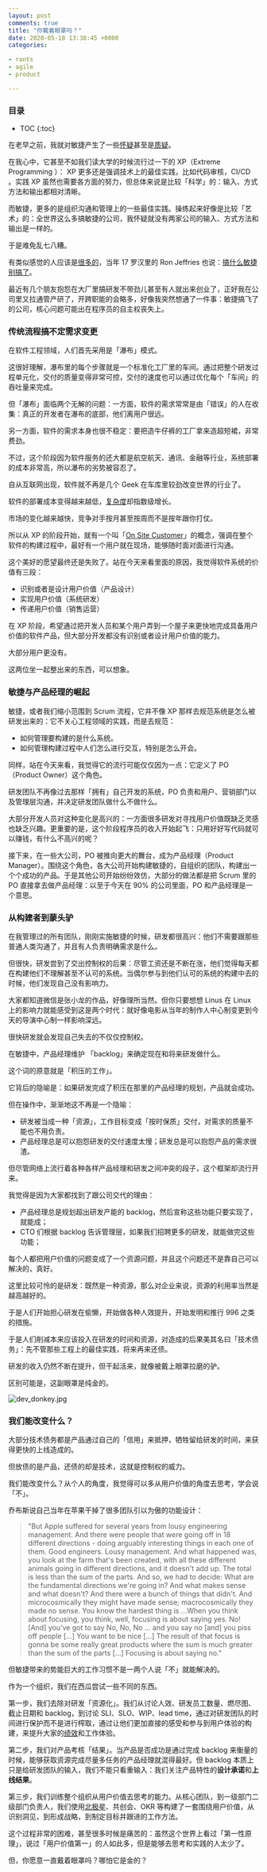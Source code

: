 ```yaml
---
layout: post
comments: true
title: "你戴着眼罩吗？"
date: 2020-05-18 13:38:45 +0800
categories:

- rants
- agile
- product

---
```



<h3>目录</h3>

- TOC
{:toc}

在老早之前，我就对敏捷产生了一些[怀疑](https://lenciel.com/2015/03/agile-and-scrum/)甚至是[质疑](https://lenciel.com/2018/08/the-cost-of-agile/)。

在我心中，它甚至不如我们读大学的时候流行过一下的 XP（Extreme Programming ）： XP 更多还是强调技术上的最佳实践，比如代码审核，CI/CD 。实践 XP 虽然也需要各方面的努力，但总体来说是比较「科学」的：输入、方式方法和输出都相对清晰。

而敏捷，更多的是组织沟通和管理上的一些最佳实践。操练起来好像是比较「艺术」的：全世界这么多搞敏捷的公司，我怀疑就没有两家公司的输入、方式方法和输出是一样的。

于是难免乱七八糟。

有类似感觉的人应该是[很多的](https://medium.com/@cliffberg/agile-is-broken-b448328f168c)，当年 17 罗汉里的 Ron Jeffries 也说：[搞什么敏捷别搞了](https://ronjeffries.com/articles/018-01ff/abandon-1/#fn:agile)。

最近有几个朋友抱怨在大厂里搞研发不带劲儿甚至有人就出来创业了，正好我在公司里又拉通管产研了，开跨职能的会略多，好像我突然想通了一件事：敏捷搞飞了的公司，核心问题可能出在程序员的自主权丧失上。

### 传统流程搞不定需求变更

在软件工程领域，人们首先采用是「瀑布」模式。

这很好理解，瀑布里的每个步骤就是一个标准化工厂里的车间。通过把整个研发过程单元化，交付的质量变得非常可控，交付的速度也可以通过优化每个「车间」的吞吐量来完成。

但「瀑布」面临两个无解的问题：一方面，软件的需求常常是由「错误」的人在收集：真正的开发者在瀑布的底部，他们离用户很远。

另一方面，软件的需求本身也很不稳定：要把造牛仔裤的工厂拿来造超短裙，非常费劲。

不过，这个阶段因为软件服务的还大都是航空航天、通讯、金融等行业，系统部署的成本非常高，所以瀑布的劣势被容忍了。

自从互联网出现，软件就不再是几个 Geek 在车库里较劲改变世界的行业了。

软件的部署成本变得越来越低，[复杂度](/2018/08/the-complexity-of-software-system/)却指数级增长。

市场的变化越来越快，竞争对手按月甚至按周而不是按年跟你打仗。

所以从 XP 的阶段开始，就有一个叫「[On Site Customer](http://www.extremeprogramming.org/rules/customer.html)」的概念，强调在整个软件的构建过程中，最好有一个用户就在现场，能够随时面对面进行沟通。

这个美好的愿望最终还是失败了。站在今天来看里面的原因，我觉得软件系统的价值有三段：

- 识别或者是设计用户价值（产品设计）
- 实现用户价值（系统研发）
- 传递用户价值（销售运营）

在 XP 阶段，希望通过把开发人员和某个用户弄到一个屋子来更快地完成具备用户价值的软件产品，但大部分开发都没有识别或者设计用户价值的能力。

大部分用户更没有。

这两位坐一起整出来的东西，可以想象。

### 敏捷与产品经理的崛起

 敏捷，或者我们缩小范围到 Scrum 流程，它并不像 XP 那样去规范系统是怎么被研发出来的：它不关心工程领域的实践，而是去规范：

 - 如何管理要构建的是什么系统。
 - 如何管理构建过程中人们怎么进行交互，特别是怎么开会。

 同样，站在今天来看，我觉得它的流行可能仅仅因为一点：它定义了 PO（Product Owner）这个角色。

 研发团队不再像过去那样「拥有」自己开发的系统，PO 负责和用户、营销部门以及管理层沟通，并决定研发团队做什么不做什么。

 大部分开发人员对这种变化是高兴的：一方面很多研发对寻找用户价值既缺乏灵感也缺乏兴趣。更重要的是，这个阶段程序员的收入开始起飞：只用好好写代码就可以赚钱，有什么不高兴的呢？

 接下来，在一些大公司，PO 被推向更大的舞台，成为产品经理（Product Manager）。围绕这个角色，各大公司开始构建敏捷的，自组织的团队，构建出一个个成功的产品。于是其他公司开始纷纷效仿，大部分的做法都是把 Scrum 里的 PO 直接拿去做产品经理：以至于今天在 90% 的公司里面，PO 和产品经理是一个意思。

### 从构建者到蒙头驴

 在我管理过的所有团队，刚刚实施敏捷的时候，研发都很高兴：他们不需要跟那些普通人类沟通了，并且有人负责明确需求是什么。

 但很快，研发尝到了交出控制权的后果：尽管工资还是不断在涨，他们觉得每天都在构建他们不理解甚至不认可的系统。当偶尔参与到他们认可的系统的构建中去的时候，他们发现自己没有影响力。

 大家都知道微信是张小龙的作品，好像理所当然。但你只要想想 Linus 在 Linux 上的影响力就能感受到这是两个时代：就好像电影从当年的制作人中心制变更到今天的导演中心制一样影响深远。

 很快研发就会发现自己失去的不仅仅控制权。

 在敏捷中，产品经理维护 「backlog」来确定现在和将来研发做什么。

这个词的原意就是「积压的工作」。

它背后的隐喻是：如果研发完成了积压在那里的产品经理的规划，产品就会成功。

但在操作中，渐渐地这不再是一个隐喻：

- 研发被当成一种「资源」，工作目标变成「按时保质」交付，对需求的质量不能也不用负责。
- 产品经理总是可以抱怨研发的交付速度太慢；研发总是可以抱怨产品的需求很渣。

但尽管网络上流行着各种各样产品经理和研发之间冲突的段子，这个框架却流行开来。

我觉得是因为大家都找到了跟公司交代的理由：

- 产品经理总是规划超出研发产能的 backlog，然后宣称这些功能只要实现了，就能成；
- CTO 们根据 backlog 告诉管理层，如果我们招聘更多的研发，就能做完这些功能；

每个人都把用户价值的问题变成了一个资源问题，并且这个问题还不是靠自己可以解决的，真好。

这里比较可怜的是研发：既然是一种资源，那么对企业来说，资源的利用率当然是越高越好的。

于是人们开始担心研发在偷懒，开始做各种人效提升，开始发明和推行 996 之类的措施。

于是人们削减本来应该投入在研发的时间和资源，对造成的后果美其名曰「技术债务」：先不管那些工程上的最佳实践，将来再来还债。

研发的收入仍然不断在提升，但干起活来，就像被戴上眼罩拉磨的驴。

区别可能是，这副眼罩是纯金的。

![dev_donkey.jpg](/downloads/images/2020_05/dev_donkey.jpg "Don't touch me...")

### 我们能改变什么？

大部分技术债务都是产品通过自己的「信用」来抵押，牺牲留给研发的时间，来获得更快的上线造成的。

但放债的是产品，还债的却是技术，这就是控制权的威力。

我们能改变什么？从个人的角度，我觉得可以多从用户价值的角度去思考，学会说「不」。

乔布斯说自己当年在苹果干掉了很多团队引以为傲的功能设计：

> "But Apple suffered for several years from lousy engineering management. And there were people that were going off in 18 different directions - doing arguably interesting things in each one of them. Good engineers. Lousy management. And what happened was, you look at the farm that's been created, with all these different animals going in different directions, and it doesn't add up. The total is less than the sum of the parts. And so, we had to decide: What are the fundamental directions we're going in? And what makes sense and what doesn't? And there were a bunch of things that didn't. And microcosmically they might have made sense; macrocosmically they made no sense. You know the hardest thing is ...When you think about focusing, you think, well, focusing is about saying yes. No! [And] you’ve got to say No, No, No … and you say no [and] you piss off people […] You want to be nice […] The result of that focus is gonna be some really great products where the sum is much greater than the sum of the parts […] Focusing is about saying no."

但敏捷带来的势能巨大的工作习惯不是一两个人说「不」就能解决的。

作为一个组织，我们在西瓜尝试一些不同的东西。

第一步，我们去除对研发「资源化」。我们从讨论人效、研发员工数量、燃尽图、截止日期和 backlog，到讨论 SLI、SLO、WIP、lead time，通过对研发团队的时间进行保护而不是进行榨取，通过让他们更加直接的感受和参与到用户体验的构建，来提升大家的[绩效](/2018/08/how-to-improve-tech-organization-performance/)和工作体验。

第二步，我们对产品考核「结果」。当产品是否成功是通过完成 backlog 来衡量的时候，能够获取资源完成尽量多任务的产品经理就混得最好。但 backlog 本质上只是给研发团队的输入，我们不能只看重输入：我们关注产品特性的**设计承诺**和**上线结果**。

第三步，我们训练整个组织从用户价值去思考的能力。从核心团队，到一级部门二级部门负责人，我们使用[北极星](/2020/03/how-to-write-business-strategy/)、共创会、OKR 等构建了一套围绕用户价值，从识别洞见，到形成战略，到制定目标并跟进的工作方法。

这个过程非常的困难，甚至很多时候是痛苦的：虽然这个世界上看过「第一性原理」，说过「用户价值第一」的人如此多，但是能够去思考和实践的人太少了。

但，你愿意一直戴着眼罩吗？哪怕它是金的？
